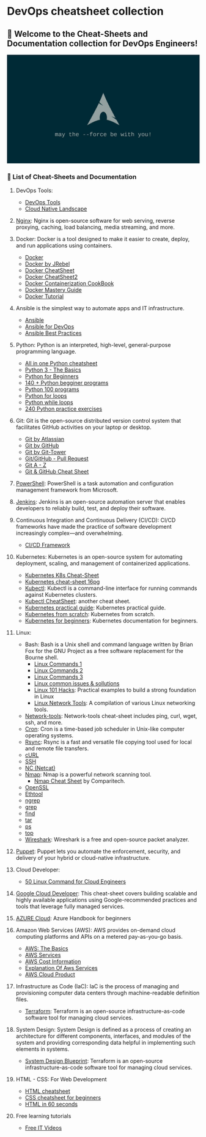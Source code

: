 # DevOps cheatsheet collection

## :scroll: Welcome to the Cheat-Sheets and Documentation collection for DevOps Engineers!

![Cheat Sheet](~img/pic.jpg)


### :pushpin: List of Cheat-Sheets and Documentation 

1. DevOps Tools:
   - [DevOps Tools](pdf/DevOps-Tools.pdf)
   - [Cloud Native Landscape](pdf/landscape.pdf)
   

1. [Nginx](pdf/nginx.pdf): Nginx is open-source software for web serving, reverse proxying, caching, load balancing, media streaming, and more.

1. Docker: Docker is a tool designed to make it easier to create, deploy, and run applications using containers.
   - [Docker](pdf/docker.pdf)
   - [Docker by JRebel](pdf/docker_by_jrebel.pdf)   
   - [Docker CheatSheet](pdf/docker-cheatsheet-linux-academy.pdf)
   - [Docker CheatSheet2 ](pdf/Docker-cheatsheet2.pdf)
   - [Docker Containerization CookBook](pdf/Docker-containerization-cookbook.pdf)
   - [Docker Mastery Guide](pdf/Docker-Mastery-Guide.pdf)
   - [Docker Tutorial](pdf/DockerTutorial.pdf)

1. Ansible is the simplest way to automate apps and IT infrastructure.
	- [Ansible](pdf/ansible.pdf)
	- [Ansible for DevOps](pdf/ansible-for-devops.pdf)
	- [Ansible Best Practices](pdf/ansible-best-practices.pdf)	

1. Python: Python is an interpreted, high-level, general-purpose programming language.
   - [All in one Python cheatsheet](pdf/All-in-One-Python-Cheat-Sheet.pdf)
   - [Python 3 - The Basics](pdf/cheatsheet-python-grok.pdf)
   - [Python for Beginners](pdf/python_beginners.pdf)
   - [140 + Python begginer programs](pdf/140+Basic-Python-Programs.pdf)
   - [Python 100 programs](pdf/Learn-Python-With-Amazing-Experience.pdf)
   - [Python for loops](pdf/Python-For-Loop.pdf)
   - [Python while loops](pdf/Python-While-Loop.pdf)
   - [240 Python practice exercises](pdf/240-Python-Practice-Exeecises.pdf)

1. Git: Git is the open-source distributed version control system that facilitates GitHub activities on your laptop or desktop.
   - [Git by Atlassian](pdf/atlassian-git-cheatsheet.pdf)
   - [Git by GitHub](pdf/git_by_github.pdf)
   - [Git by Git-Tower](pdf/git_by_git-tower.pdf)
   - [Git/GitHub - Pull Request](pdf/github.pdf)
   - [Git A - Z](pdf/Git&GitHub.pdf)
   - [Git & GitHub Cheat Sheet](pdf/Git&GitHubCheatSheet.pdf)

1. [PowerShell](pdf/Powershell.pdf): PowerShell is a task automation and configuration management framework from Microsoft.

1. [Jenkins](pdf/Jenkins-Cheat-Sheet-converted.pdf): Jenkins is an open-source automation server that enables developers to reliably build, test, and deploy their software.

1. Continuous Integration and Continuous Delivery (CI/CD): CI/CD frameworks have made the practice of software development increasingly complex—and overwhelming.
   - [CI/CD Framework](pdf/cicd-framework_by_densify.pdf)

1. Kubernetes: Kubernetes is an open-source system for automating deployment, scaling, and management of containerized applications.
   - [Kubernetes K8s Cheat-Sheet](pdf/Kubernetes-Cheat-Sheet.pdf)
   - [Kubernetes cheat-sheet 16pg](pdf/Kubernetes-cheatsheet-16pg.pdf)
   - [Kubectl](pdf/kubectl.pdf): Kubectl is a command-line interface for running commands against Kubernetes clusters.
   - [Kubectl CheatSheet](pdf/Kubectl-CheatSheet.pdf): another cheat sheet.
   - [Kubernetes practical guide](pdf/Practical-guide-to-kubernetes.pdf): Kubernetes practical guide.
   - [Kubernetes from scratch](pdf/Kubernetes-from-scratch.pdf): Kubernetes from scratch.
   - [Kubernetes for beginners](pdf/Kubernetes-Documentation-For-Beginners.pdf): Kubernetes documentation for beginners.

1. Linux:
   - Bash: Bash is a Unix shell and command language written by Brian Fox for the GNU Project as a free software replacement for the Bourne shell.
     - [Linux Commands 1](pdf/linux-bash.pdf)
     - [Linux Commands 2](pdf/linux-bash-terminal.pdf)
     - [Linux Commands 3](pdf/linux_commands.pdf)
     - [Linux common issues & sollutions](pdf/Linux-Common-Issue-&-Solution.pdf)
     - [Linux 101 Hacks](pdf/Linux-101-hacks.pdf): Practical examples to build a strong foundation in Linux
     - [Linux Network Tools](pdf/linux-networking-tool): A compilation of various Linux networking tools.
   - [Network-tools](pdf/linux-networing-tools.pdf): Network-tools cheat-sheet includes ping, curl, wget, ssh, and more.
   - [Cron](pdf/cron.pdf): Cron is a time-based job scheduler in Unix-like computer operating systems.
   - [Rsync](pdf/rsync.pdf): Rsync is a fast and versatile file copying tool used for local and remote file transfers.
   - [cURL](pdf/curl.pdf)
   - [SSH](pdf/ssh.pdf)
   - [NC (Netcat)](pdf/netcat.pdf)
   - [Nmap](pdf/nmap.pdf): Nmap is a powerful network scanning tool.
     - [Nmap Cheat Sheet](pdf/Nmap-Cheat-Sheet.pdf) by Comparitech.
   - [OpenSSL](pdf/openssl.pdf)
   - [Ethtool](pdf/ethtool.pdf)
   - [ngrep](pdf/ngrep.pdf)
   - [grep](pdf/grep.pdf)   
   - [find](pdf/find.pdf)   
   - [tar](pdf/tar.pdf)
   - [ps](pdf/ps.pdf)
   - [top](pdf/top.pdf)
   - [Wireshark](pdf/wireshark.pdf): Wireshark is a free and open-source packet analyzer.


1. [Puppet](pdf/puppet): Puppet lets you automate the enforcement, security, and delivery of your hybrid or cloud-native infrastructure.

1. Cloud Developer:
   - [50 Linux Command for Cloud Engineers](pdf/50-Linux-Command-for-Cloud-Engineers.pdf) 

1. [Google Cloud Developer](pdf/GoogleCloudDeveloper.pdf): This cheat-sheet covers building scalable and highly available applications using Google-recommended practices and tools that leverage fully managed services.

1. [AZURE Cloud](pdf/Azure-Handbook.pdf): Azure Handbook for beginners

1. Amazon Web Services (AWS): AWS provides on-demand cloud computing platforms and APIs on a metered pay-as-you-go basis.
   - [AWS: The Basics](pdf/AWS-Basic-Cheat-Sheet.pdf)
   - [AWS Services](pdf/aws-services.pdf)
   - [AWS Cost Information](pdf/aws-cost.pdf)
   - [Explanation Of Aws Services ](pdf/Explanation-Of-Aws-Services.pdf)
   - [AWS Cloud Product ](pdf/AWS-Cloud-Product.pdf)

1. Infrastructure as Code (IaC): IaC is the process of managing and provisioning computer data centers through machine-readable definition files.
   - [Terraform](pdf/terraform-cheatsheet.pdf): Terraform is an open-source infrastructure-as-code software tool for managing cloud services.

1. System Design: System Design is defined as a process of creating an architecture for different components, interfaces, and modules of the system and providing corresponding data helpful in implementing such elements in systems.
   - [System Design Blueprint](pdf/System_Design_Blueprint.pdf): Terraform is an open-source infrastructure-as-code software tool for managing cloud services.

1. HTML - CSS: For Web Development
   - [HTML cheatsheet](pdf/Complete-HTML-CheatSheet.pdf)
   - [CSS cheatsheet for beginners](pdf/css-cheatsheet-for-beginners.pdf)
   - [HTML in 60 seconds](pdf/HTML-in-60-seconds.pdf)

1. Free learning tutorials
   - [Free IT Videos ](pdf/Free_IT_Videos.pdf)
